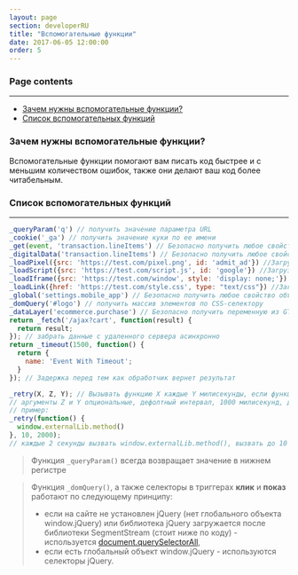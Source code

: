 ```yaml
---
layout: page
section: developerRU
title: "Вспомогательные функции"
date: 2017-06-05 12:00:00
order: 5
---
```


### Page contents
------
<ul class="page-navigation">
  <li><a href="#1">Зачем нужны вспомогательные функции?</a></li>
  <li><a href="#2">Список вспомогательных функций</a></li>
</ul>

### <a name="1"></a>Зачем нужны вспомогательные функции?
Вспомогательные функции помогают вам писать код быстрее и с меньшим количеством ошибок, также они делают ваш код более читабельным.

### <a name="2"></a>Список вспомогательных функций
------
```javascript
_queryParam('q') // получить значение параметра URL
_cookie('_ga') // получить значение куки по ее имени
_get(event, 'transaction.lineItems') // Безопасно получить любое свойство любого объекта
_digitalData('transaction.lineItems') // Безопасно получить любое свойство объекта digitalData
_loadPixel({src: 'https://test.com/pixel.png', id: 'admit_ad'}) //Загрузить пиксель. Поддерживается любое количество дополнительных атрибутов
_loadScript({src: 'https://test.com/script.js', id: 'google'}) //Загрузить скрипт. Поддерживается любое количество дополнительных атрибутов
_loadIframe({src: 'https://test.com/window', style: 'display: none;'}) //Загрузить Iframe. Поддерживается любое количество дополнительных атрибутов
_loadLink({href: 'https://test.com/style.css', type: "text/css"}) //Загрузить стиль через тег Link. Поддерживается любое количество дополнительных атрибутов
_global('settings.mobile_app') // Безопасно получить любое свойство объекта window
_domQuery('#logo') // получить массив элементов по CSS-селектору
_dataLayer('ecommerce.purchase') // Безопасно получить переменную из GTM dataLayer
return _fetch('/ajax?cart', function(result) {
  return result;
}); // забрать данные с удаленного сервера асинхронно
return _timeout(1500, function() {
  return {
    name: 'Event With Timeout';
  }
}); // Задержка перед тем как обработчик вернет результат

_retry(X, Z, Y); // Вызывать функцию X каждые Y милисекунды, если функция возвращает ошибку, повротить попытку Z раз.
// аргументы Z и Y опциональные, дефолтный интервал, 1000 милисекунд, дефолтное число попыток, 5.
// пример:
_retry(function() {
  window.externalLib.method()
}, 10, 2000);
// каждые 2 секунды вызвать window.externalLib.method(), вызвать до 10 раз если возвращает ошибку.
```

> Функция `_queryParam()` всегда возвращает значение в нижнем регистре

> Функция `_domQuery()`, а также селекторы в триггерах **клик** и **показ** работают по следующему принципу:
>  - если на сайте не установлен jQuery (нет глобального объекта window.jQuery) или библиотека jQuery загружается после библиотеки SegmentStream (стоит ниже по коду) - используется [document.querySelectorAll](https://developer.mozilla.org/en-US/docs/Web/API/Document/querySelectorAll),
>  - если есть глобальный объект window.jQuery - используются селекторы jQuery.
